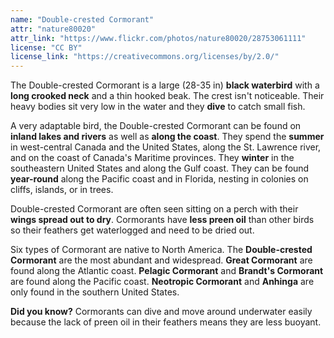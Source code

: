 ```yaml
---
name: "Double-crested Cormorant"
attr: "nature80020"
attr_link: "https://www.flickr.com/photos/nature80020/28753061111"
license: "CC BY"
license_link: "https://creativecommons.org/licenses/by/2.0/"
---
```

The Double-crested Cormorant is a large (28-35 in) **black waterbird** with a **long crooked neck** and a thin hooked beak. The crest isn't noticeable. Their heavy bodies sit very low in the water and they **dive** to catch small fish.

A very adaptable bird, the Double-crested Cormorant can be found on **inland lakes and rivers** as well as **along the coast**. They spend the **summer** in west-central Canada and the United States, along the St. Lawrence river, and on the coast of Canada's Maritime provinces. They **winter** in the southeastern United States and along the Gulf coast. They can be found **year-round** along the Pacific coast and in Florida, nesting in colonies on cliffs, islands, or in trees.

Double-crested Cormorant are often seen sitting on a perch with their **wings spread out to dry**. Cormorants have **less preen oil** than other birds so their feathers get waterlogged and need to be dried out. 

Six types of Cormorant are native to North America. The **Double-crested Cormorant** are the most abundant and widespread. **Great Cormorant** are found along the Atlantic coast. **Pelagic Cormorant** and **Brandt's Cormorant** are found along the Pacific coast. **Neotropic Cormorant** and **Anhinga** are only found in the southern United States.

**Did you know?** Cormorants can dive and move around underwater easily because the lack of preen oil in their feathers means they are less buoyant.
